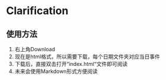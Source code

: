 # Clarification
## 使用方法
1. 右上角Download
2. 现在是html格式，所以需要下载，每个日期文件夹对应当日事件
3. 下载后，直接双击打开“index.html“文件即可阅读
4. 未来会使用Markdown形式方便阅读
